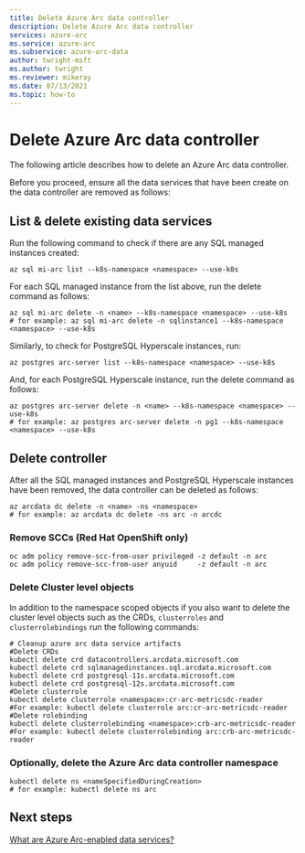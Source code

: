 ```yaml
---
title: Delete Azure Arc data controller
description: Delete Azure Arc data controller
services: azure-arc
ms.service: azure-arc
ms.subservice: azure-arc-data
author: twright-msft
ms.author: twright
ms.reviewer: mikeray
ms.date: 07/13/2021
ms.topic: how-to
---
```


# Delete Azure Arc data controller

The following article describes how to delete an Azure Arc data controller.

Before you proceed, ensure all the data services that have been create on the data controller are removed as follows:

## List & delete existing data services

Run the following command to check if there are any SQL managed instances created:

```azurecli
az sql mi-arc list --k8s-namespace <namespace> --use-k8s
```

For each SQL managed instance from the list above, run the delete command as follows:

```azurecli
az sql mi-arc delete -n <name> --k8s-namespace <namespace> --use-k8s
# for example: az sql mi-arc delete -n sqlinstance1 --k8s-namespace <namespace> --use-k8s
```

Similarly, to check for PostgreSQL Hyperscale instances, run:

```azurecli
az postgres arc-server list --k8s-namespace <namespace> --use-k8s
```

And, for each PostgreSQL Hyperscale instance, run the delete command as follows:

```azurecli
az postgres arc-server delete -n <name> --k8s-namespace <namespace> --use-k8s
# for example: az postgres arc-server delete -n pg1 --k8s-namespace <namespace> --use-k8s
```

## Delete controller

After all the SQL managed instances and PostgreSQL Hyperscale instances have been removed, the data controller can be deleted as follows:

```azurecli
az arcdata dc delete -n <name> -ns <namespace>
# for example: az arcdata dc delete -ns arc -n arcdc
```

### Remove SCCs (Red Hat OpenShift only)

```console
oc adm policy remove-scc-from-user privileged -z default -n arc
oc adm policy remove-scc-from-user anyuid     -z default -n arc
```

### Delete Cluster level objects

In addition to the namespace scoped objects if you also want to delete the cluster level objects such as the CRDs, `clusterroles` and `clusterrolebindings` run the following commands:

```console
# Cleanup azure arc data service artifacts
#Delete CRDs
kubectl delete crd datacontrollers.arcdata.microsoft.com 
kubectl delete crd sqlmanagedinstances.sql.arcdata.microsoft.com 
kubectl delete crd postgresql-11s.arcdata.microsoft.com 
kubectl delete crd postgresql-12s.arcdata.microsoft.com
#Delete clusterrole
kubectl delete clusterrole <namespace>:cr-arc-metricsdc-reader
#For example: kubectl delete clusterrole arc:cr-arc-metricsdc-reader
#Delete rolebinding
kubectl delete clusterrolebinding <namespace>:crb-arc-metricsdc-reader
#For example: kubectl delete clusterrolebinding arc:crb-arc-metricsdc-reader
```

### Optionally, delete the Azure Arc data controller namespace


```console
kubectl delete ns <nameSpecifiedDuringCreation>
# for example: kubectl delete ns arc
```

## Next steps

[What are Azure Arc-enabled data services?](overview.md)
